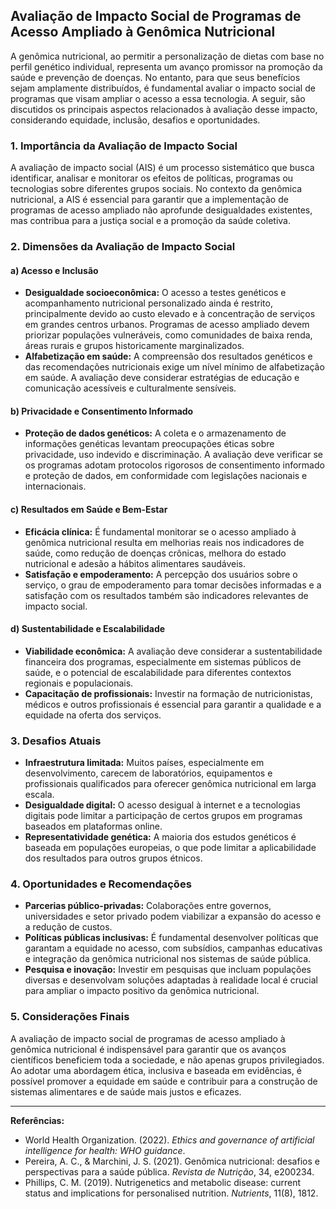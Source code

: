 
## Avaliação de Impacto Social de Programas de Acesso Ampliado à Genômica Nutricional

A genômica nutricional, ao permitir a personalização de dietas com base no perfil genético individual, representa um avanço promissor na promoção da saúde e prevenção de doenças. No entanto, para que seus benefícios sejam amplamente distribuídos, é fundamental avaliar o impacto social de programas que visam ampliar o acesso a essa tecnologia. A seguir, são discutidos os principais aspectos relacionados à avaliação desse impacto, considerando equidade, inclusão, desafios e oportunidades.

### 1. **Importância da Avaliação de Impacto Social**

A avaliação de impacto social (AIS) é um processo sistemático que busca identificar, analisar e monitorar os efeitos de políticas, programas ou tecnologias sobre diferentes grupos sociais. No contexto da genômica nutricional, a AIS é essencial para garantir que a implementação de programas de acesso ampliado não aprofunde desigualdades existentes, mas contribua para a justiça social e a promoção da saúde coletiva.

### 2. **Dimensões da Avaliação de Impacto Social**

#### a) **Acesso e Inclusão**

- **Desigualdade socioeconômica:** O acesso a testes genéticos e acompanhamento nutricional personalizado ainda é restrito, principalmente devido ao custo elevado e à concentração de serviços em grandes centros urbanos. Programas de acesso ampliado devem priorizar populações vulneráveis, como comunidades de baixa renda, áreas rurais e grupos historicamente marginalizados.
- **Alfabetização em saúde:** A compreensão dos resultados genéticos e das recomendações nutricionais exige um nível mínimo de alfabetização em saúde. A avaliação deve considerar estratégias de educação e comunicação acessíveis e culturalmente sensíveis.

#### b) **Privacidade e Consentimento Informado**

- **Proteção de dados genéticos:** A coleta e o armazenamento de informações genéticas levantam preocupações éticas sobre privacidade, uso indevido e discriminação. A avaliação deve verificar se os programas adotam protocolos rigorosos de consentimento informado e proteção de dados, em conformidade com legislações nacionais e internacionais.

#### c) **Resultados em Saúde e Bem-Estar**

- **Eficácia clínica:** É fundamental monitorar se o acesso ampliado à genômica nutricional resulta em melhorias reais nos indicadores de saúde, como redução de doenças crônicas, melhora do estado nutricional e adesão a hábitos alimentares saudáveis.
- **Satisfação e empoderamento:** A percepção dos usuários sobre o serviço, o grau de empoderamento para tomar decisões informadas e a satisfação com os resultados também são indicadores relevantes de impacto social.

#### d) **Sustentabilidade e Escalabilidade**

- **Viabilidade econômica:** A avaliação deve considerar a sustentabilidade financeira dos programas, especialmente em sistemas públicos de saúde, e o potencial de escalabilidade para diferentes contextos regionais e populacionais.
- **Capacitação de profissionais:** Investir na formação de nutricionistas, médicos e outros profissionais é essencial para garantir a qualidade e a equidade na oferta dos serviços.

### 3. **Desafios Atuais**

- **Infraestrutura limitada:** Muitos países, especialmente em desenvolvimento, carecem de laboratórios, equipamentos e profissionais qualificados para oferecer genômica nutricional em larga escala.
- **Desigualdade digital:** O acesso desigual à internet e a tecnologias digitais pode limitar a participação de certos grupos em programas baseados em plataformas online.
- **Representatividade genética:** A maioria dos estudos genéticos é baseada em populações europeias, o que pode limitar a aplicabilidade dos resultados para outros grupos étnicos.

### 4. **Oportunidades e Recomendações**

- **Parcerias público-privadas:** Colaborações entre governos, universidades e setor privado podem viabilizar a expansão do acesso e a redução de custos.
- **Políticas públicas inclusivas:** É fundamental desenvolver políticas que garantam a equidade no acesso, com subsídios, campanhas educativas e integração da genômica nutricional nos sistemas de saúde pública.
- **Pesquisa e inovação:** Investir em pesquisas que incluam populações diversas e desenvolvam soluções adaptadas à realidade local é crucial para ampliar o impacto positivo da genômica nutricional.

### 5. **Considerações Finais**

A avaliação de impacto social de programas de acesso ampliado à genômica nutricional é indispensável para garantir que os avanços científicos beneficiem toda a sociedade, e não apenas grupos privilegiados. Ao adotar uma abordagem ética, inclusiva e baseada em evidências, é possível promover a equidade em saúde e contribuir para a construção de sistemas alimentares e de saúde mais justos e eficazes.

---
**Referências:**
- World Health Organization. (2022). *Ethics and governance of artificial intelligence for health: WHO guidance*.
- Pereira, A. C., & Marchini, J. S. (2021). Genômica nutricional: desafios e perspectivas para a saúde pública. *Revista de Nutrição*, 34, e200234.
- Phillips, C. M. (2019). Nutrigenetics and metabolic disease: current status and implications for personalised nutrition. *Nutrients*, 11(8), 1812.
```
